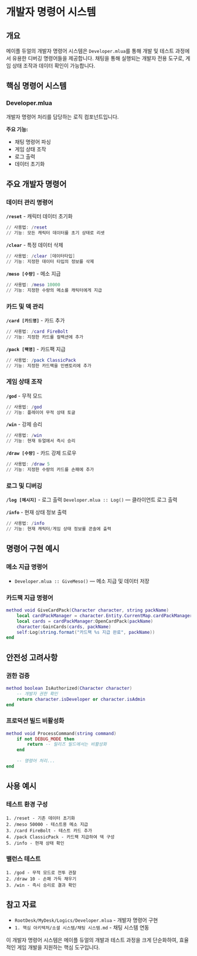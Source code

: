# 개발자 명령어 시스템

## 개요

메이플 듀얼의 개발자 명령어 시스템은 `Developer.mlua`를 통해 개발 및 테스트 과정에서 유용한 디버깅 명령어들을 제공합니다. 채팅을 통해 실행되는 개발자 전용 도구로, 게임 상태 조작과 데이터 확인이 가능합니다.

## 핵심 명령어 시스템

### Developer.mlua
개발자 명령어 처리를 담당하는 로직 컴포넌트입니다.

**주요 기능:**
- 채팅 명령어 파싱
- 게임 상태 조작
- 로그 출력
- 데이터 초기화

## 주요 개발자 명령어

### 데이터 관리 명령어

**`/reset`** - 캐릭터 데이터 초기화
```lua
// 사용법: /reset
// 기능: 모든 캐릭터 데이터를 초기 상태로 리셋
```

**`/clear`** - 특정 데이터 삭제
```lua
// 사용법: /clear [데이터타입]
// 기능: 지정한 데이터 타입의 정보를 삭제
```

**`/meso [수량]`** - 메소 지급
```lua
// 사용법: /meso 10000
// 기능: 지정한 수량의 메소를 캐릭터에게 지급
```

### 카드 및 덱 관리

**`/card [카드명]`** - 카드 추가
```lua
// 사용법: /card FireBolt
// 기능: 지정한 카드를 컬렉션에 추가
```

**`/pack [팩명]`** - 카드팩 지급
```lua  
// 사용법: /pack ClassicPack
// 기능: 지정한 카드팩을 인벤토리에 추가
```

### 게임 상태 조작

**`/god`** - 무적 모드
```lua
// 사용법: /god
// 기능: 플레이어 무적 상태 토글
```

**`/win`** - 강제 승리
```lua
// 사용법: /win  
// 기능: 현재 듀얼에서 즉시 승리
```

**`/draw [수량]`** - 카드 강제 드로우
```lua
// 사용법: /draw 5
// 기능: 지정한 수량의 카드를 손패에 추가
```

### 로그 및 디버깅

**`/log [메시지]`** - 로그 출력
`Developer.mlua :: Log()` — 클라이언트 로그 출력

**`/info`** - 현재 상태 정보 출력
```lua
// 사용법: /info
// 기능: 현재 캐릭터/게임 상태 정보를 콘솔에 출력
```

## 명령어 구현 예시

### 메소 지급 명령어
- `Developer.mlua :: GiveMeso()` — 메소 지급 및 데이터 저장

### 카드팩 지급 명령어
```lua
method void GiveCardPack(Character character, string packName)
    local cardPackManager = character.Entity.CurrentMap.cardPackManager
    local cards = cardPackManager:OpenCardPack(packName)
    character:GainCards(cards, packName)
    self:Log(string.format("카드팩 %s 지급 완료", packName))
end
```

## 안전성 고려사항

### 권한 검증
```lua
method boolean IsAuthorized(Character character)
    -- 개발자 권한 확인
    return character.isDeveloper or character.isAdmin
end
```

### 프로덕션 빌드 비활성화
```lua
method void ProcessCommand(string command)
    if not DEBUG_MODE then
        return -- 릴리즈 빌드에서는 비활성화
    end
    
    -- 명령어 처리...
end
```

## 사용 예시

### 테스트 환경 구성
```
1. /reset - 기존 데이터 초기화
2. /meso 50000 - 테스트용 메소 지급
3. /card FireBolt - 테스트 카드 추가
4. /pack ClassicPack - 카드팩 지급하여 덱 구성
5. /info - 현재 상태 확인
```

### 밸런스 테스트
```
1. /god - 무적 모드로 전투 관찰
2. /draw 10 - 손패 가득 채우기
3. /win - 즉시 승리로 결과 확인
```

## 참고 자료

- `RootDesk/MyDesk/Logics/Developer.mlua` - 개발자 명령어 구현
- `1. 핵심 아키텍처/소셜 시스템/채팅 시스템.md` - 채팅 시스템 연동

이 개발자 명령어 시스템은 메이플 듀얼의 개발과 테스트 과정을 크게 단순화하여, 효율적인 게임 개발을 지원하는 핵심 도구입니다.
